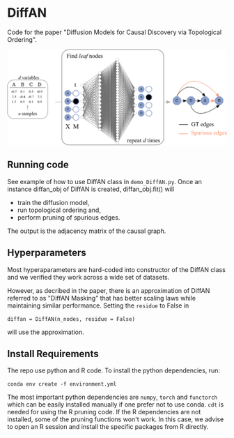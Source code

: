 # DiffAN

Code for the paper "Diffusion Models for Causal Discovery via Topological Ordering".

![](assets/topological_ordering_overview.png)

## Running code

See example of how to use DiffAN class in `demo_DiffAN.py`. Once an instance diffan_obj of DiffAN is created, diffan_obj.fit() will 
- train the diffusion model, 
- run topological ordering and,
- perform pruning of spurious edges.

The output is the adjacency matrix of the causal graph.

## Hyperparameters

Most hyperaparameters are hard-coded into constructor of the DiffAN class and we verified they work across a wide set of datasets.

However, as decribed in the paper, there is an approximation of DiffAN referred to as "DiffAN Masking" that has better scaling laws while maintaining similar performance. Setting the `residue` to False in
```
diffan = DiffAN(n_nodes, residue = False)
```
will use the approximation.

## Install Requirements

The repo use python and R code. To install the python dependencies, run:

```
conda env create -f environment.yml
```

The most important python dependencies are `numpy`, `torch` and `functorch` which can be easily installed manually if one prefer not to use conda. `cdt` is needed for using the R pruning code.
If the R dependencies are not installed, some of the pruning functions won't work. In this case, we advise to open an R session and install the specific packages from R directly.

